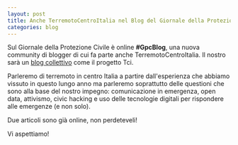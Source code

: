 ```yaml
---
layout: post
title: Anche TerremotoCentroItalia nel Blog del Giornale della Protezione Civile
categories: blog
---
```


Sul Giornale della Protezione Civile è online **#GpcBlog**, una nuova community di blogger di cui fa parte anche TerremotoCentroItalia. 
Il nostro sarà un [blog collettivo](https://blog.ilgiornaledellaprotezionecivile.it/terremotocentroitalia/) come il progetto Tci. 

Parleremo di terremoto in centro Italia a partire dall'esperienza che abbiamo vissuto in questo lungo anno ma parleremo soprattutto delle questioni che sono alla base del nostro impegno: comunicazione in emergenza, open data, attivismo, civic hacking e uso delle tecnologie digitali per rispondere alle emergenze (e non solo).

Due articoli sono già online, non perdeteveli!

Vi aspettiamo!
